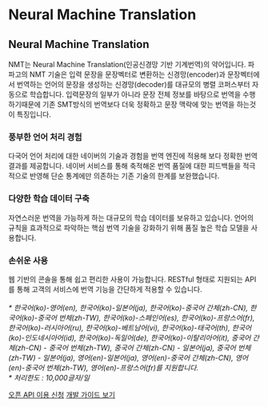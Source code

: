 # Neural Machine Translation

<html lang="ko">
<head>
    <title>NAVER Developers - Papago 소개</title>
</head>
<body>

<div class="con">
    <div class="h_page_area">
        <h2 class="h_page">Neural Machine Translation</h2>
        <div class="side_menu"></div>
    </div>
    <p class="p_desc">NMT는 Neural Machine Translation(인공신경망 기반 기계번역)의 약어입니다. 파파고의 NMT 기술은 입력 문장을 문장벡터로 변환하는 신경망(encoder)과 문장벡터에서 번역하는 언어의 문장을 생성하는 신경망(decoder)를 대규모의 병렬 코퍼스부터 자동으로 학습합니다. 입력문장의 일부가 아니라 문장 전체 정보를 바탕으로 번역을 수행하기때문에 기존 SMT방식의 번역보다 더욱 정확하고 문장 맥락에 맞는 번역을 하는것이 특징입니다.
    </p>
    <div class="cont_intro nmt">
        <h3 class="h_sub">풍부한 언어 처리 경험</h3>
        <p class="p_desc">다국어 언어 처리에 대한 네이버의 기술과 경험을 번역 엔진에 적용해 보다 정확한 번역 결과를 제공합니다. 네이버 서비스를 통해 축적해온 번역 품질에 대한 피드백들을 적극적으로 반영해 단순 통계에만 의존하는 기존 기술의 한계를 보완했습니다.</p>
        <h3 class="h_sub">다양한 학습 데이터 구축</h3>
        <p class="p_desc">자연스러운 번역을 가능하게 하는 대규모의 학습 데이터를 보유하고 있습니다. 언어의 규칙을 효과적으로 파악하는 핵심 번역 기술을 강화하기 위해 품질 높은 학습 모델을 사용합니다.</p>
        <h3 class="h_sub">손쉬운 사용</h3>
        <p class="p_desc">웹 기반의 콘솔을 통해 쉽고 편리한 사용이 가능합니다. RESTful 형태로 지원되는 API를 통해 고객의 서비스에 번역 기능을 간단하게 적용할 수 있습니다.<br><br>
            <em class="color_p3">* 한국어(ko)-영어(en), 한국어(ko)-일본어(ja), 한국어(ko)-중국어 간체(zh-CN), 한국어(ko)-중국어 번체(zh-TW), 한국어(ko)-스페인어(es), 한국어(ko)-프랑스어(fr), 한국어(ko)-러시아어(ru), 한국어(ko)-베트남어(vi), 한국어(ko)-태국어(th), 한국어(ko)-인도네시아어(id), 한국어(ko)-독일어(de), 한국어(ko)-이탈리아어(it), 중국어 간체(zh-CN) - 중국어 번체(zh-TW), 중국어 간체(zh-CN) - 일본어(ja), 중국어 번체(zh-TW) - 일본어(ja), 영어(en)-일본어(ja), 영어(en)-중국어 간체(zh-CN), 영어(en)-중국어 번체(zh-TW), 영어(en)-프랑스어(fr)를 지원합니다.<br>* 처리한도 : 10,000글자/일</em></p>
    </div>
    <div class="buttons buttons_center">
        <a class="btn_b_hi" href="/apps/#/register?api=ppg_n2mt">오픈 API 이용 신청</a>
        <a class="btn_b_hi" href="/docs/papago/papago-nmt-overview.md#papago-번역">개발 가이드 보기</a>
    </div>
</div>
</body>
</html>